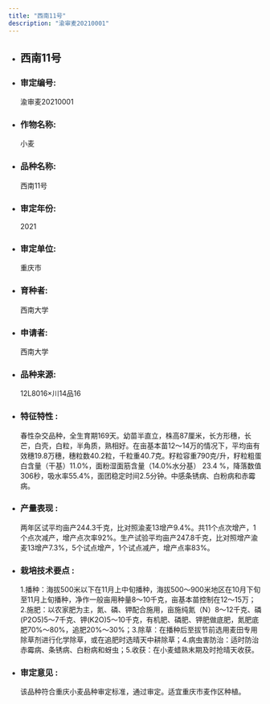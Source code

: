 ```yaml
---
title: "西南11号"
description: "渝审麦20210001"
---
```

* ## 西南11号
* ###  审定编号:  
   渝审麦20210001

*  ### 作物名称:  
   小麦

*   ###  品种名称: 
    西南11号

*   ### 审定年份: 
    2021

*   ### 审定单位:  
    重庆市

*   ### 育种者:  
    西南大学

*   ### 申请者:  
    西南大学

*   ### 品种来源:  
    12L8016×川14品16

*   ### 特征特性 : 
    春性杂交品种，全生育期169天。幼苗半直立，株高87厘米，长方形穗，长芒，白壳，白粒，半角质，熟相好。在亩基本苗12～14万的情况下，平均亩有效穗19.8万穗，穗粒数40.2粒，千粒重40.7克。籽粒容重790克/升，籽粒粗蛋白含量（干基）11.0%，面粉湿面筋含量（14.0%水分基） 23.4 %，降落数值306秒，吸水率55.4%，面团稳定时间2.5分钟。中感条锈病、白粉病和赤霉病。

*   ### 产量表现 : 
    两年区试平均亩产244.3千克，比对照渝麦13增产9.4%。共11个点次增产，1个点次减产，增产点次率92%。生产试验平均亩产247.8千克，比对照增产渝麦13增产7.3%，5个试点增产，1个试点减产，增产点率83%。

*   ### 栽培技术要点 : 
    1.播种：海拔500米以下在11月上中旬播种，海拔500～900米地区在10月下旬至11月上旬播种，净作一般亩用种量8～10千克，亩基本苗控制在12～15万；2.施肥：以农家肥为主，氮、磷、钾配合施用，亩施纯氮（N）8～12千克、磷(P2O5)5～7千克、钾(K2O)5～10千克，有机肥、磷肥、钾肥做底肥，氮肥底肥70%～80%，追肥20%～30%；3.除草：在播种后至拔节前选用麦田专用除草剂进行化学除草，或在追肥时选晴天中耕除草；4.病虫害防治：适时防治赤霉病、条锈病、白粉病和蚜虫；5.收获：在小麦蜡熟末期及时抢晴天收获。

*   ### 审定意见 : 
    该品种符合重庆小麦品种审定标准，通过审定。适宜重庆市麦作区种植。
